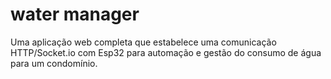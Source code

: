 # water manager
Uma aplicação web completa que estabelece uma comunicação HTTP/Socket.io com Esp32 para automação e gestão do consumo de água para um condomínio.

